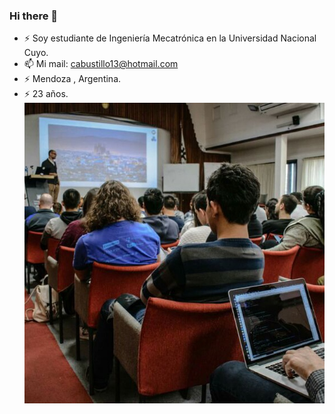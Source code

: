 ### Hi there 👋

- ⚡ Soy estudiante de Ingeniería Mecatrónica en la Universidad Nacional Cuyo.
- 📫 Mi mail: cabustillo13@hotmail.com
- ⚡ Mendoza , Argentina.
- ⚡ 23 años.
![Imagen de cuando participe en una conferencia Mercado Libre](https://github.com/cabustillo13/cabustillo13/blob/master/fondo.jpg)
